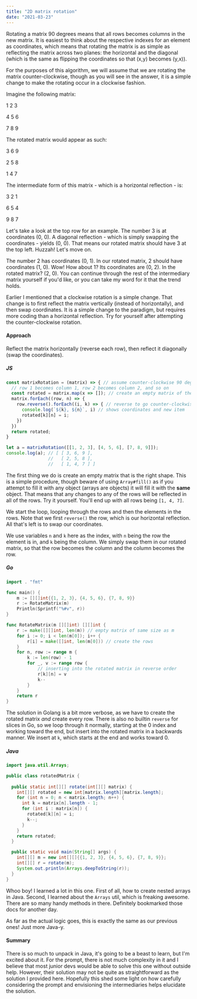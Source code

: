 ```yaml
---
title: "2D matrix rotation"
date: "2021-03-23"
---
```


Rotating a matrix 90 degrees means that all rows becomes columns in the new matrix. It is easiest to think about the respective indexes for an element as coordinates, which means that rotating the matrix is as simple as reflecting the matrix across two planes: the horizontal and the diagonal (which is the same as flipping the coordinates so that (x,y) becomes (y,x)).
<!-- end --> 
For the purposes of this algorithm, we will assume that we are rotating the matrix counter-clockwise, though as you will see in the answer, it is a simple change to make the rotating occur in a clockwise fashion.

Imagine the following matrix: 

1   2   3

4   5   6

7   8   9

The rotated matrix would appear as such:

3   6   9

2   5   8

1   4   7

The intermediate form of this matrix - which is a horizontal reflection - is:

3   2   1

6   5   4

9   8   7

Let's take a look at the top row for an example. The number 3 is at coordinates (0, 0). A diagonal reflection - which is simply swapping the coordinates - yields (0, 0). That means our rotated matrix should have 3 at the top left. Huzzah! Let's move on.

The number 2 has coordinates (0, 1). In our rotated matrix, 2 should have coordinates (1, 0). Wow! How about 1? Its coordinates are (0, 2). In the rotated matrix? (2, 0). You can continue through the rest of the intermediary matrix yourself if you'd like, or you can take my word for it that the trend holds.

Earlier I mentioned that a clockwise rotation is a simple change. That change is to first reflect the matrix vertically (instead of horizontally), and then swap coordinates. It is a simple change to the paradigm, but requires more coding than a horizontal reflection. Try for yourself after attempting the counter-clockwise rotation.

#### Approach

Reflect the matrix horizontally (reverse each row), then reflect it diagonally (swap the coordinates).

##### JS

```js
const matrixRotation = (matrix) => { // assume counter-clockwise 90 degrees
  // row 1 becomes column 1, row 2 becomes column 2, and so on
  const rotated = matrix.map(x => []); // create an empty matrix of the same size
  matrix.forEach((row, n) => {
    row.reverse().forEach((i, k) => { // reverse to go counter-clockwise
      console.log(`${k}, ${n}`, i) // shows coordinates and new item
      rotated[k][n] = i;
    })
  })
  return rotated;
}

let a = matrixRotation([[1, 2, 3], [4, 5, 6], [7, 8, 9]]);
console.log(a); // [ [ 3, 6, 9 ], 
                //   [ 2, 5, 8 ],
                //   [ 1, 4, 7 ] ]
```

The first thing we do is create an empty matrix that is the right shape. This is a simple procedure, though beware of using `Array#fill()` as if you attempt to fill it with any object (arrays are objects) it will fill it with the **same** object. That means that any changes to any of the rows will be reflected in all of the rows. Try it yourself. You'll end up with all rows being `[1, 4, 7]`.

We start the loop, looping through the rows and then the elements in the rows. Note that we first `reverse()` the row, which is our horizontal reflection. All that's left is to swap our coordinates. 

We use variables `n` and `k` here as the index, with `n` being the row the element is in, and `k` being the column. We simply swap them in our rotated matrix, so that the row becomes the column and the column becomes the row.

##### Go

```go
import . "fmt"

func main() {
	m := [][]int{{1, 2, 3}, {4, 5, 6}, {7, 8, 9}}
	r := RotateMatrix(m)
	Println(Sprintf("%#v", r))
}

func RotateMatrix(m [][]int) [][]int {
	r := make([][]int, len(m)) // empty matrix of same size as m
	for i := 0; i < len(m[0]); i++ {
		r[i] = make([]int, len(m[0])) // create the rows
	}
	for n, row := range m {
		k := len(row) - 1
		for _, v := range row {
			// inserting into the rotated matrix in reverse order
			r[k][n] = v
			k--
		}
	}
	return r
}
```

The solution in Golang is a bit more verbose, as we have to create the rotated matrix *and* create every row. There is also no builtin `reverse` for slices in Go, so we loop through it normally, starting at the 0 index and working toward the end, but insert into the rotated matrix in a backwards manner. We insert at `k`, which starts at the end and works toward 0. 

##### Java

```java
import java.util.Arrays;

public class rotatedMatrix {
  
  public static int[][] rotate(int[][] matrix) {
    int[][] rotated = new int[matrix.length][matrix.length];
    for (int n = 0; n < matrix.length; n++) {
      int k = matrix[n].length - 1;
      for (int i : matrix[n]) {
        rotated[k][n] = i;
        k--;
      }
    }
    return rotated;
  }

  public static void main(String[] args) {
    int[][] m = new int[][]{{1, 2, 3}, {4, 5, 6}, {7, 8, 9}};
    int[][] r = rotate(m);
    System.out.println(Arrays.deepToString(r));
  }
}
```

Whoo boy! I learned a lot in this one. First of all, how to create nested arrays in Java. Second, I learned about the `Arrays` util, which is freaking awesome. There are so many handy methods in there. Definitely bookmarked those docs for another day.

As far as the actual logic goes, this is exactly the same as our previous ones! Just more Java-y.

#### Summary

There is so much to unpack in Java, it's going to be a beast to learn, but I'm excited about it. For the prompt, there is not much complexity in it and I believe that most junior devs would be able to solve this one without outside help. However, their solution may not be quite as straightforward as the solution I provided here. Hopefully this shed some light on how carefully considering the prompt and envisioning the intermediaries helps elucidate the solution.